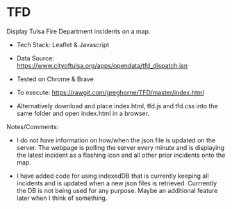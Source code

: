 # TFD

Display Tulsa Fire Department incidents on a map.

* Tech Stack: Leaflet & Javascript

* Data Source: https://www.cityoftulsa.org/apps/opendata/tfd_dispatch.jsn

* Tested on Chrome & Brave

* To execute: https://rawgit.com/greghorne/TFD/master/index.html

* Alternatively download and place index.html, tfd.js and tfd.css into the same folder and open index.html in a browser.


Notes/Comments:

* I do not have information on how/when the json file is updated on the server.  The webpage is polling the server every minute and is displaying the latest incident as a flashing icon and all other prior incidents onto the map.

* I have added code for using indexedDB that is currently keeping all incidents and is updated when a new json files is retrieved.  Currrently the DB is not being used for any purpose.  Maybe an additional feature later when I think of something.


